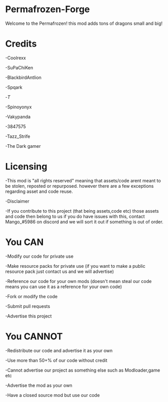 # Permafrozen-Forge


Welcome to the Permafrozen! this mod adds tons of dragons small and big!


# Credits 
-Coolrexx

-SuPaChiKen

-BlackbirdAntlion

-Spqark

-_T_

-Spinoyonyx

-Vakypanda

-3847575

-Tazz_Strife

-The Dark gamer


# Licensing

-This mod is "all rights reserved" meaning that assets/code arent meant to be stolen, reposted or repurposed. however there are a few exceptions regarding asset and code reuse.

-Disclaimer

-If you contribute to this project (that being assets,code etc) those assets and code then belong to us if you do have issues with this, contact Mango_#5986 on discord and we will sort it out if something is out of order.

# You CAN

-Modify our code for private use 

-Make resource packs for private use (if you want to make a public resource pack just contact us and we will advertise) 

-Reference our code for your own mods (doesn't mean steal our code means you can use it as a reference for your own code)

-Fork or modify the code

-Submit pull requests

-Advertise this project 

# You CANNOT

-Redistribute our code and advertise it as your own

-Use more than 50+% of our code without credit

-Cannot advertise our project as something else such as Modloader,game etc
 
-Advertise the mod as your own 

-Have a closed source mod but use our code


